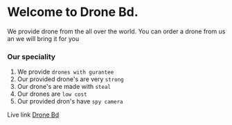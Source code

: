 # Welcome to Drone Bd.
We provide drone from the all over the world. You can order a drone from us an we will bring it for you

### Our speciality
1. We provide `drones with gurantee`
2. Our provided drone's are very `strong`
3. Our drone's are made with `steal`
4. Our drones are `low cost`
5. Our provided dron's have `spy camera`

Live link [Drone Bd](https://drone-bd.web.app/)
